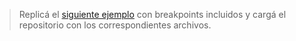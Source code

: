 > Replicá el [siguiente ejemplo](https://4ntmp.csb.app/) con breakpoints incluidos y cargá el repositorio con los correspondientes archivos.
